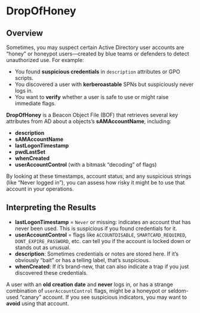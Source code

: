 # DropOfHoney 

## Overview

Sometimes, you may suspect certain Active Directory user accounts are “honey” or honeypot users—created by blue teams or defenders to detect unauthorized use. For example:

- You found **suspicious credentials** in `description` attributes or GPO scripts.  
- You discovered a user with **kerberoastable** SPNs but suspiciously never logs in.  
- You want to **verify** whether a user is safe to use or might raise immediate flags.

**DropOfHoney** is a Beacon Object File (BOF) that retrieves several key attributes from AD about a objects’s **sAMAccountName**, including:

- **description**  
- **sAMAccountName**  
- **lastLogonTimestamp**  
- **pwdLastSet**  
- **whenCreated**  
- **userAccountControl** (with a bitmask “decoding” of flags)

By looking at these timestamps, account status, and any suspicious strings (like “Never logged in”), you can assess how risky it might be to use that account in your operations.


## Interpreting the Results

- **lastLogonTimestamp** = `Never` or missing: indicates an account that has never been used. This is suspicious if you found credentials for it.  
- **userAccountControl** = flags like `ACCOUNTDISABLE`, `SMARTCARD_REQUIRED`, `DONT_EXPIRE_PASSWORD`, etc. can tell you if the account is locked down or stands out as unusual.  
- **description**: Sometimes credentials or notes are stored here. If it’s obviously “bait” or has a telling label, that’s suspicious.  
- **whenCreated**: If it’s brand-new, that can also indicate a trap if you just discovered these credentials.  

A user with an **old creation date** and **never** logs in, or has a strange combination of `userAccountControl` flags, might be a honeypot or seldom-used “canary” account. If you see suspicious indicators, you may want to **avoid** using that account.
